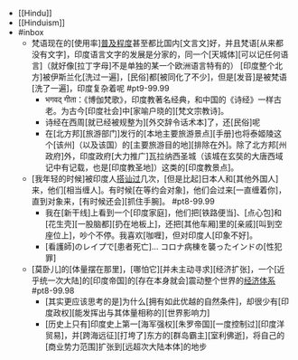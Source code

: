 - [[Hindu]]
- [[Hinduism]]
- #inbox
    - 梵语现在的[使用率][普及程度](https://www.zhihu.com/question/29018186/answer/2145120606)甚至都比国内[文言文]好，并且梵语[从来都没有文字]，印度语言文字的发展是分家的，同一个[天城体][可以记任何语言]（就好像[拉丁字母]不是单独的某一个欧洲语言特有的）
[印度整个北方]被伊斯兰化[洗过一遍]，[民俗]都[被同化了不少]，但是[发音]是被梵语[洗了一遍]，印度复杂着呢   #pt9-99.99
        - भगवद् गीता：《博伽梵歌》，印度教著名经典，和中国的《诗经》一样古老。为古今[印度社会]中[家喻户晓的][梵文宗教诗]。
        - 诗经在西周[就已经被规整为][外交辞令话术本]了，还[民俗]呢
        - 在[北方邦][旅游部门]发行的[本地主要旅游景点][手册]也将泰姬陵这个[该州]（以及该国）的[主要旅游目的地][排除在外]。除了北方邦[州政府]外，印度政府[大力推广]瓦拉纳西圣城（该城在玄奘的大唐西域记中有记载，也是[印度教圣地]）这类的[印度教景点]。
    - [我年轻的时候]被印度人[搭讪过](http://www.ltaaa.cn/article/35103)几次，[但是比起]日本人和[其他外国人]来，他们[相当缠人]。有时候[在等约会对象]，他们会过来[一直缠着你]，直到对象来，[有时候还会][抓住手腕]。 #pt8-99.99
        - 我在[新干线]上看到一个[印度家庭]，他们把[铁路便当]、[点心包]和[花生壳][一股脑都][扔在地板上]，还把[其他车厢]里的[亲戚][叫到空座位上]，吵个不停。我喜欢[咖喱]，但对印度人[印象不好]。
        - [看護師]のレイプで[患者死亡]… コロナ病棟を襲ったインドの[性犯罪]
    - [莫卧儿]的[体量摆在那里]，[哪怕它][并未主动寻求][经济扩张]，一个[近乎统一次大陆]的[印度帝国]的[存在本身就会]震动整个世界的[经济体系](https://www.zhihu.com/pin/1430213995484049408) #pt8-99.98
        - [其实更应该思考的是]为什么[拥有如此优越的自然条件]，却很少有[印度政权][能发挥出与其体量相称的][世界影响力]
        - [历史上只有]印度史上第一[海军强权][朱罗帝国][一度控制过][印度洋贸易]，并[跨海远征][打垮了]东方的[群岛霸主][室利佛逝]，将自己的[商业势力范围]扩张到[远超次大陆本体]的地步
